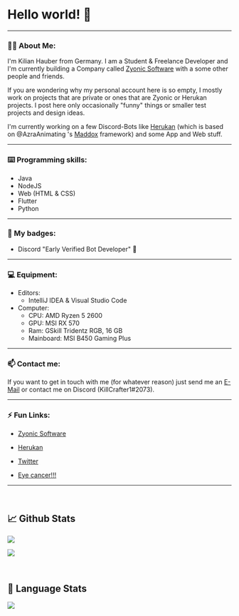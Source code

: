 # Hello world! 👋

---

### 👱‍♂️ About Me:

I'm Kilian Hauber from Germany. I am a Student & Freelance Developer and I'm currently building a Company called [Zyonic Software](https://github.com/zyonic-software/) with a some other people and friends.

If you are wondering why my personal account here is so empty, I mostly work on projects that are private or ones that are Zyonic or Herukan projects. I post here only occasionally "funny" things or smaller test projects and design ideas.

I'm currently working on a few Discord-Bots like [Herukan](https://herukan.xyz) (which is based on @AzraAnimating 's [Maddox](https://github.com/zyonic-software/maddox-v2/) framework) and some App and Web stuff.

---
### ⌨️ Programming skills:
- Java
- NodeJS
- Web (HTML & CSS)
- Flutter
- Python
---
### 🏅 My badges:

- Discord "Early Verified Bot Developer" 💎
---
### 💻 Equipment:

- Editors: 
  - IntelliJ IDEA & Visual Studio Code
- Computer: 
  - CPU: AMD Ryzen 5 2600
  - GPU: MSI RX 570
  - Ram: GSkill Tridentz RGB, 16 GB
  - Mainboard: MSI B450 Gaming Plus
---
### 📫 Contact me:

If you want to get in touch with me (for whatever reason) just send me an [E-Mail](mailto:kilian.hauber@zyonic.de) or contact me on Discord (KillCrafter1#2073).

---
### ⚡ Fun Links:

- [Zyonic Software](https://zyonicsoftware.com/)
- [Herukan](https://herukan.xyz/)
  
- [Twitter](https://twitter.com/kilihbr)

- [Eye cancer!!!](https://yyyyyyy.info/)

---
<br />

## 📈 Github Stats

![ ](https://komarev.com/ghpvc/?username=kilihbr&style=flat-square&color=blueviolet)

![ ](https://github-readme-stats.vercel.app/api?username=kilihbr&show_icons=true&theme=dracula)

<br>

## 🧭 Language Stats

![ ](https://github-readme-stats.vercel.app/api/top-langs/?username=kilihbr&theme=dracula&show_icons=true)

